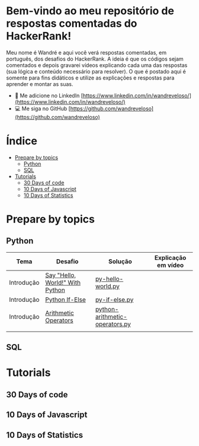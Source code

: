<!---
Editor de markdown: https://stackedit.io/
Modelo: https://github.com/Java-aid/Hackerrank-Solutions/blob/master/README.md
 --->
# Bem-vindo ao meu repositório de respostas comentadas do HackerRank!

Meu nome é Wandré e aqui você verá respostas comentadas, em português, dos desafios do HackerRank.
A ideia é que os códigos sejam comentados e depois gravarei vídeos explicando cada uma das respostas (sua lógica e conteúdo necessário para resolver).
O que é postado aqui é somente para fins didáticos e utilize as explicações e respostas para aprender e montar as suas.
- 📄 Me adicione no LinkedIn [https://www.linkedin.com/in/wandreveloso/](https://www.linkedin.com/in/wandreveloso/)
- 💻 Me siga no GitHub [https://github.com/wandreveloso](https://github.com/wandreveloso)


# Índice

 - [Prepare by topics](https://github.com/wandreveloso/HackerRank/edit/main/README.md#prepare-by-topics)
	 - [Python](https://github.com/wandreveloso/HackerRank/edit/main/README.md#python)
	 - [SQL](https://github.com/wandreveloso/HackerRank/edit/main/README.md#sql)
 - [Tutorials](https://github.com/wandreveloso/HackerRank/edit/main/README.md#tutorials)
	 - [30 Days of code](https://github.com/wandreveloso/HackerRank/edit/main/README.md#30-days-of-code)
	 - [10 Days of Javascript](https://github.com/wandreveloso/HackerRank/edit/main/README.md#10-days-of-javascript)
	 - [10 Days of Statistics](https://github.com/wandreveloso/HackerRank/edit/main/README.md#10-days-of-statistics)

# Prepare by topics

## Python
| Tema | Desafio | Solução | Explicação em vídeo |
|--|--|--|--|
|Introdução|[Say "Hello, World!" With Python](https://www.hackerrank.com/challenges/py-hello-world?isFullScreen=true)|[py-hello-world.py](https://github.com/wandreveloso/HackerRank/blob/main/py-hello-world.py)||
|Introdução|[Python If-Else](https://www.hackerrank.com/challenges/py-if-else)|[py-if-else.py](https://github.com/wandreveloso/HackerRank/blob/main/py-if-else.py)|  |
|Introdução|[Arithmetic Operators](https://www.hackerrank.com/challenges/python-arithmetic-operators)|[python-arithmetic-operators.py](https://github.com/wandreveloso/HackerRank/blob/main/python-arithmetic-operators.py)|  |
|  |  |  |  |


## SQL


# Tutorials

## 30 Days of code

## 10 Days of Javascript

## 10 Days of Statistics

